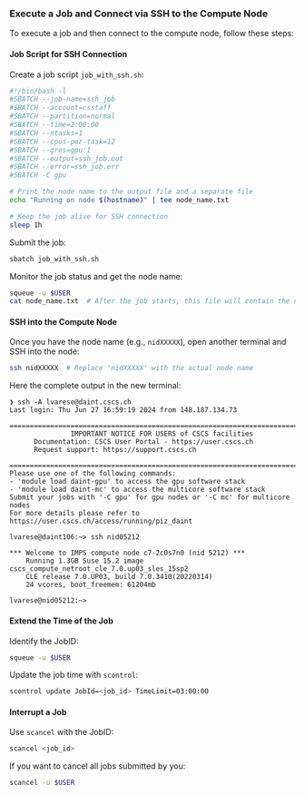 ### Execute a Job and Connect via SSH to the Compute Node

To execute a job and then connect to the compute node, follow these steps:

#### Job Script for SSH Connection

Create a job script `job_with_ssh.sh`:

```bash
#!/bin/bash -l
#SBATCH --job-name=ssh_job
#SBATCH --account=csstaff
#SBATCH --partition=normal
#SBATCH --time=2:00:00
#SBATCH --ntasks=1
#SBATCH --cpus-per-task=12
#SBATCH --gres=gpu:1
#SBATCH --output=ssh_job.out
#SBATCH --error=ssh_job.err
#SBATCH -C gpu

# Print the node name to the output file and a separate file
echo "Running on node $(hostname)" | tee node_name.txt

# Keep the job alive for SSH connection
sleep 1h
```

Submit the job:

```bash
sbatch job_with_ssh.sh
```

Monitor the job status and get the node name:

```bash
squeue -u $USER
cat node_name.txt  # After the job starts, this file will contain the node name
```

#### SSH into the Compute Node

Once you have the node name (e.g., `nidXXXXX`), open another terminal and SSH into the node:

```bash
ssh nidXXXXX  # Replace 'nidXXXXX' with the actual node name
```

Here the complete output in the new terminal:
```shell
❯ ssh -A lvarese@daint.cscs.ch
Last login: Thu Jun 27 16:59:19 2024 from 148.187.134.73
  =========================================================================
               IMPORTANT NOTICE FOR USERS of CSCS facilities
      Documentation: CSCS User Portal - https://user.cscs.ch
      Request support: https://support.cscs.ch
  =========================================================================
Please use one of the following commands:
- 'module load daint-gpu' to access the gpu software stack
- 'module load daint-mc' to access the multicore software stack
Submit your jobs with '-C gpu' for gpu nodes or '-C mc' for multicore nodes
For more details please refer to https://user.cscs.ch/access/running/piz_daint

lvarese@daint106:~> ssh nid05212

*** Welcome to IMPS compute node c7-2c0s7n0 (nid 5212) ***
    Running 1.3GB Suse 15.2 image cscs_compute_netroot_cle_7.0.up03_sles_15sp2
    CLE release 7.0.UP03, build 7.0.3410(20220314)
    24 vcores, boot_freemem: 61204mb

lvarese@nid05212:~>
```

#### Extend the Time of the Job

Identify the JobID:
```bash
squeue -u $USER
```

Update the job time with `scontrol`:
```bash
scontrol update JobId=<job_id> TimeLimit=03:00:00
```

#### Interrupt a Job

Use `scancel` with the JobID:
```bash
scancel <job_id>
```

If you want to cancel all jobs submitted by you:
```bash
scancel -u $USER
```
